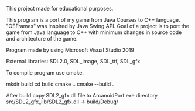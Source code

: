 
This project made for educational purposes.

This program is a port of my game from Java Courses to C++ language. "OEFrames" was inspired by Java Swing API.
Goal of a project is to port the game from Java language to C++ with minimum changes in source code and architecture of the game.

Program made by using Microsoft Visual Studio 2019

External libraries: SDL2.0, SDL_image, SDL_ttf, SDL_gfx

To compile program use cmake. 

mkdir build
cd build
cmake ..
cmake --build .

After build copy SDL2_gfx.dll file to ArcanoidPort.exe directory
src/SDL2_gfx_lib/SDL2_gfx.dll   ->   build/Debug/
